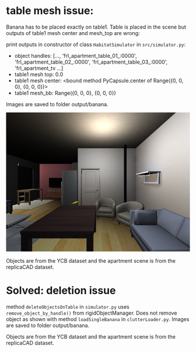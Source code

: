 # table mesh issue:

Banana has to be placed exactly on table1. Table is placed in the scene but outputs of table1 mesh center and mesh_top are wrong:

print outputs in constructor of class `HabitatSimulator` in `src/simulator.py`:
- object handles:  [..., 'frl_apartment_table_01_:0000', 'frl_apartment_table_02_:0000', 'frl_apartment_table_03_:0000', 'frl_apartment_tv ...]
- table1 mesh top:  0.0
- table1 mesh center:  <bound method PyCapsule.center of Range({0, 0, 0}, {0, 0, 0})>
- table1 mesh_bb:  Range({0, 0, 0}, {0, 0, 0})

Images are saved to folder output/banana. 

![image](output/banana/banana_front.png)

Objects are from the YCB dataset and the apartment scene is from the replicaCAD dataset.

# Solved: deletion issue 
method `deleteObjectsOnTable` in `simulator.py`  uses `remove_object_by_handle()` from rigidObjectManager. 
Does not remove object as shown with method `loadSingleBanana` in `clutterLoader.py`. 
Images are saved to folder output/banana.

Objects are from the YCB dataset and the apartment scene is from the replicaCAD dataset.
